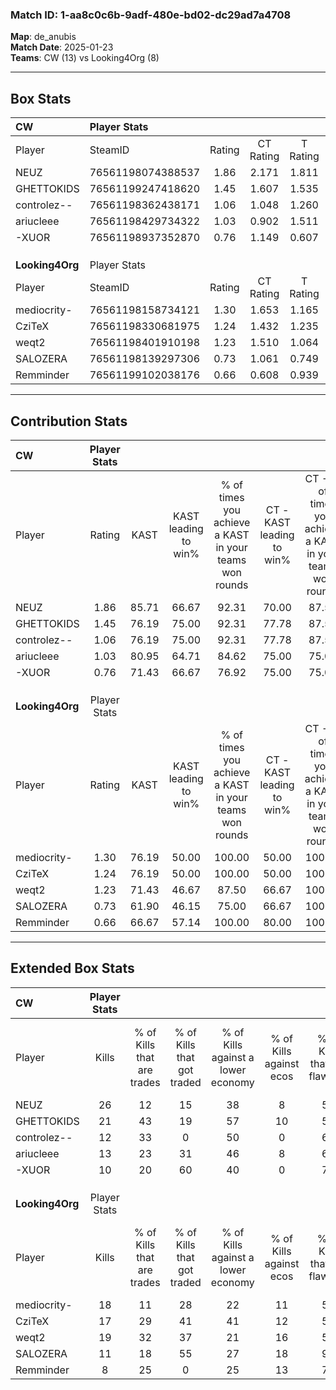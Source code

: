### Match ID: 1-aa8c0c6b-9adf-480e-bd02-dc29ad7a4708  
**Map**: de_anubis  
**Match Date**: 2025-01-23  
**Teams**: CW (13) vs Looking4Org (8)  

---  

## Box Stats  

| **CW**          | Player Stats      |        |           |          |       |       |       |         |        |      |     |
| :- | :- | :-: | :-: | :-: | :-: | :-: | :-: | :-: | :-: | :-: | :-: |
| Player          | SteamID           | Rating | CT Rating | T Rating | KAST  |  ADR  | Kills | Assists | Deaths | K/D  | HS% |
| NEUZ            | 76561198074388537 |  1.86  |   2.171   |  1.811   | 85.71 | 119.5 |  26   |    6    |   12   | 2.17 | 73  |
| GHETTOKIDS      | 76561199247418620 |  1.45  |   1.607   |  1.535   | 76.19 | 109.1 |  21   |    5    |   16   | 1.31 | 61  |
| controlez--     | 76561198362438171 |  1.06  |   1.048   |  1.260   | 76.19 | 73.0  |  12   |   10    |   13   | 0.92 | 58  |
| ariucleee       | 76561198429734322 |  1.03  |   0.902   |  1.511   | 80.95 | 66.8  |  13   |    3    |   15   | 0.87 | 46  |
| -XUOR           | 76561198937352870 |  0.76  |   1.149   |  0.607   | 71.43 | 54.0  |  10   |    6    |   17   | 0.59 | 30  |
|                 |                   |        |           |          |       |       |       |         |        |      |     |
|                 |                   |        |           |          |       |       |       |         |        |      |     |
|                 |                   |        |           |          |       |       |       |         |        |      |     |
| **Looking4Org** | Player Stats      |        |           |          |       |       |       |         |        |      |     |
| Player          | SteamID           | Rating | CT Rating | T Rating | KAST  |  ADR  | Kills | Assists | Deaths | K/D  | HS% |
| mediocrity-     | 76561198158734121 |  1.30  |   1.653   |  1.165   | 76.19 | 90.6  |  18   |    6    |   15   | 1.20 | 61  |
| CziTeX          | 76561198330681975 |  1.24  |   1.432   |  1.235   | 76.19 | 87.8  |  17   |    5    |   15   | 1.13 | 41  |
| weqt2           | 76561198401910198 |  1.23  |   1.510   |  1.064   | 71.43 | 83.0  |  19   |    6    |   17   | 1.12 | 42  |
| SALOZERA        | 76561198139297306 |  0.73  |   1.061   |  0.749   | 61.90 | 70.1  |  11   |    4    |   19   | 0.58 | 27  |
| Remminder       | 76561199102038176 |  0.66  |   0.608   |  0.939   | 66.67 | 52.9  |   8   |    4    |   16   | 0.50 | 37  |
---  

## Contribution Stats  

| **CW**          | Player Stats |       |                      |                                                        |                           |                                                             |                          |                                                            |
| :- | :-: | :-: | :-: | :-: | :-: | :-: | :-: | :-: |
| Player          |    Rating    | KAST  | KAST leading to win% | % of times you achieve a KAST in your teams won rounds | CT - KAST leading to win% | CT - % of times you achieve a KAST in your teams won rounds | T - KAST leading to win% | T - % of times you achieve a KAST in your teams won rounds |
| NEUZ            |     1.86     | 85.71 |        66.67         |                         92.31                          |           70.00           |                            87.50                            |          62.50           |                           100.00                           |
| GHETTOKIDS      |     1.45     | 76.19 |        75.00         |                         92.31                          |           77.78           |                            87.50                            |          71.43           |                           100.00                           |
| controlez--     |     1.06     | 76.19 |        75.00         |                         92.31                          |           77.78           |                            87.50                            |          71.43           |                           100.00                           |
| ariucleee       |     1.03     | 80.95 |        64.71         |                         84.62                          |           75.00           |                            75.00                            |          55.56           |                           100.00                           |
| -XUOR           |     0.76     | 71.43 |        66.67         |                         76.92                          |           75.00           |                            75.00                            |          57.14           |                           80.00                            |
|                 |              |       |                      |                                                        |                           |                                                             |                          |                                                            |
|                 |              |       |                      |                                                        |                           |                                                             |                          |                                                            |
|                 |              |       |                      |                                                        |                           |                                                             |                          |                                                            |
| **Looking4Org** | Player Stats |       |                      |                                                        |                           |                                                             |                          |                                                            |
| Player          |    Rating    | KAST  | KAST leading to win% | % of times you achieve a KAST in your teams won rounds | CT - KAST leading to win% | CT - % of times you achieve a KAST in your teams won rounds | T - KAST leading to win% | T - % of times you achieve a KAST in your teams won rounds |
| mediocrity-     |     1.30     | 76.19 |        50.00         |                         100.00                         |           50.00           |                           100.00                            |          50.00           |                           100.00                           |
| CziTeX          |     1.24     | 76.19 |        50.00         |                         100.00                         |           50.00           |                           100.00                            |          50.00           |                           100.00                           |
| weqt2           |     1.23     | 71.43 |        46.67         |                         87.50                          |           66.67           |                           100.00                            |          33.33           |                           75.00                            |
| SALOZERA        |     0.73     | 61.90 |        46.15         |                         75.00                          |           66.67           |                           100.00                            |          28.57           |                           50.00                            |
| Remminder       |     0.66     | 66.67 |        57.14         |                         100.00                         |           80.00           |                           100.00                            |          44.44           |                           100.00                           |
---  

## Extended Box Stats  

| **CW**          | Player Stats |                            |                            |                                    |                         |                              |                                 |        |                             |                                     |                          |                               |                            |
| :- | :-: | :-: | :-: | :-: | :-: | :-: | :-: | :-: | :-: | :-: | :-: | :-: | :-: |
| Player          |    Kills     | % of Kills that are trades | % of Kills that got traded | % of Kills against a lower economy | % of Kills against ecos | % of Kills that are flawless | % of Kills that are close duels | Deaths | % of Deaths that get traded | % of Deaths against a lower economy | % of Deaths against ecos | % of Deaths that are flawless | % of Deaths that are close |
| NEUZ            |      26      |             12             |             15             |                 38                 |            8            |              54              |                8                |   12   |             50              |                 33                  |            8             |              25               |             17             |
| GHETTOKIDS      |      21      |             43             |             19             |                 57                 |           10            |              57              |                5                |   16   |             31              |                 25                  |            0             |              75               |             0              |
| controlez--     |      12      |             33             |             0              |                 50                 |            0            |              67              |               17                |   13   |             23              |                 15                  |            8             |              69               |             8              |
| ariucleee       |      13      |             23             |             31             |                 46                 |            8            |              69              |                0                |   15   |             33              |                 33                  |            0             |              73               |             0              |
| -XUOR           |      10      |             20             |             60             |                 40                 |            0            |              70              |               10                |   17   |             35              |                 29                  |            6             |              71               |             0              |
|                 |              |                            |                            |                                    |                         |                              |                                 |        |                             |                                     |                          |                               |                            |
|                 |              |                            |                            |                                    |                         |                              |                                 |        |                             |                                     |                          |                               |                            |
|                 |              |                            |                            |                                    |                         |                              |                                 |        |                             |                                     |                          |                               |                            |
| **Looking4Org** | Player Stats |                            |                            |                                    |                         |                              |                                 |        |                             |                                     |                          |                               |                            |
| Player          |    Kills     | % of Kills that are trades | % of Kills that got traded | % of Kills against a lower economy | % of Kills against ecos | % of Kills that are flawless | % of Kills that are close duels | Deaths | % of Deaths that get traded | % of Deaths against a lower economy | % of Deaths against ecos | % of Deaths that are flawless | % of Deaths that are close |
| mediocrity-     |      18      |             11             |             28             |                 22                 |           11            |              56              |                0                |   15   |             20              |                 20                  |            0             |              60               |             13             |
| CziTeX          |      17      |             29             |             41             |                 41                 |           12            |              59              |                6                |   15   |             20              |                 13                  |            0             |              47               |             13             |
| weqt2           |      19      |             32             |             37             |                 21                 |           16            |              58              |                5                |   17   |              6              |                 18                  |            0             |              82               |             0              |
| SALOZERA        |      11      |             18             |             55             |                 27                 |           18            |              91              |                9                |   19   |             32              |                 21                  |            5             |              53               |             0              |
| Remminder       |      8       |             25             |             0              |                 25                 |           13            |              75              |                0                |   16   |             31              |                 25                  |            6             |              63               |             13             |
